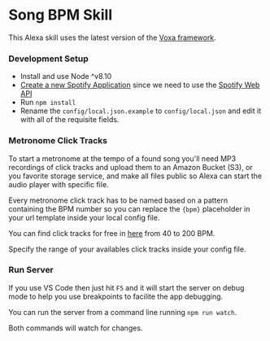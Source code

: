 # Song BPM Skill

This Alexa skill uses the latest version of the [Voxa framework](http://voxa.ai).

### Development Setup

* Install and use Node ^v8.10
* [Create a new Spotify Application](https://developer.spotify.com/my-applications/) since we need to use the [Spotify Web API](https://developer.spotify.com/web-api/)
* Run `npm install`
* Rename the `config/local.json.example` to `config/local.json` and edit it with all of the requisite fields.

### Metronome Click Tracks

To start a metronome at the tempo of a found song you'll need MP3 recordings of click tracks and upload them to an Amazon Bucket (S3), or you favorite storage service, and make all files public so Alexa can start the audio player with specific file.

Every metronome click track has to be named based on a pattern containing the BPM number so you can replace the `{bpm}` placeholder in your url template inside your local config file.

You can find click tracks for free in [here](http://songmaven.com/music-downloads/click-track-mp3-downloads.php) from 40 to 200 BPM. 

Specify the range of your availables click tracks inside your config file.

### Run Server

If you use VS Code then just hit `F5` and it will start the server on debug mode to help you use breakpoints to facilite the app debugging.

You can run the server from a command line running `npm run watch`.

Both commands will watch for changes.

